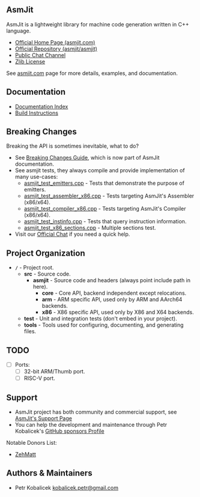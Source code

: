 AsmJit
------

AsmJit is a lightweight library for machine code generation written in C++ language.

  * [Official Home Page (asmjit.com)](https://asmjit.com)
  * [Official Repository (asmjit/asmjit)](https://github.com/asmjit/asmjit)
  * [Public Chat Channel](https://gitter.im/asmjit/asmjit)
  * [Zlib License](./LICENSE.md)

See [asmjit.com](https://asmjit.com) page for more details, examples, and documentation.

Documentation
-------------

  * [Documentation Index](https://asmjit.com/doc/index.html)
  * [Build Instructions](https://asmjit.com/doc/group__asmjit__build.html)

Breaking Changes
----------------

Breaking the API is sometimes inevitable, what to do?

  * See [Breaking Changes Guide](https://asmjit.com/doc/group__asmjit__breaking__changes.html), which is now part of AsmJit documentation.
  * See asmjit tests, they always compile and provide implementation of many use-cases:
    * [asmjit_test_emitters.cpp](./test/asmjit_test_emitters.cpp) - Tests that demonstrate the purpose of emitters.
    * [asmjit_test_assembler_x86.cpp](./test/asmjit_test_assembler_x86.cpp) - Tests targeting AsmJit's Assembler (x86/x64).
    * [asmjit_test_compiler_x86.cpp](./test/asmjit_test_compiler_x86.cpp) - Tests targeting AsmJit's Compiler (x86/x64).
    * [asmjit_test_instinfo.cpp](./test/asmjit_test_instinfo.cpp) - Tests that query instruction information.
    * [asmjit_test_x86_sections.cpp](./test/asmjit_test_x86_sections.cpp) - Multiple sections test.
  * Visit our [Official Chat](https://gitter.im/asmjit/asmjit) if you need a quick help.

Project Organization
--------------------

  * **`/`**        - Project root.
    * **src**      - Source code.
      * **asmjit** - Source code and headers (always point include path in here).
        * **core** - Core API, backend independent except relocations.
        * **arm**  - ARM specific API, used only by ARM and AArch64 backends.
        * **x86**  - X86 specific API, used only by X86 and X64 backends.
    * **test**     - Unit and integration tests (don't embed in your project).
    * **tools**    - Tools used for configuring, documenting, and generating files.

TODO
----

  * [ ] Ports:
    * [ ] 32-bit ARM/Thumb port.
    * [ ] RISC-V port.

Support
-------

  * AsmJit project has both community and commercial support, see [AsmJit's Support Page](https://asmjit.com/support.html)
  * You can help the development and maintenance through Petr Kobalicek's [GitHub sponsors Profile](https://github.com/sponsors/kobalicek)

Notable Donors List:

  * [ZehMatt](https://github.com/ZehMatt)


Authors & Maintainers
---------------------

  * Petr Kobalicek <kobalicek.petr@gmail.com>
